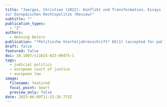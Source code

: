 ```yaml
---
title: "Joerges, Christian (2022): Konflikt und Transformation. Essays
zur Europäischen Rechtspolitik (Review)"
subtitle: ""
publication_types:
  - "2"
authors:
  - Henning Deters
publication: "*Politische Vierteljahresschrift* 65(1) (accepted for publication)"
draft: false
featured: false
doi: 10.1007/s11615-023-00475-1
tags:
  - judicial politics
  - european court of justice
  - european law
image:
  filename: featured
  focal_point: Smart
  preview_only: false
date: 2023-06-09T11:22:20.772Z
---
```

